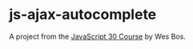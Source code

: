 # js-ajax-autocomplete
A project from the [JavaScript 30 Course](https://javascript30.com/) by Wes Bos.